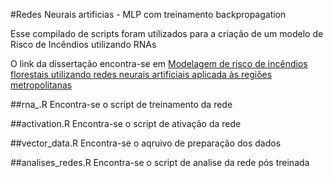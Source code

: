 #Redes Neurais artificias - MLP com treinamento backpropagation

Esse compilado de scripts foram utilizados para a criação de um modelo de Risco de Incêndios utilizando RNAs

O link da dissertação encontra-se em [Modelagem de risco de incêndios florestais utilizando redes neurais artificiais aplicada às regiões metropolitanas]( https://repositorio.ufmg.br/handle/1843/33835)

##rna_.R
Encontra-se o script de treinamento da rede

##activation.R
Encontra-se o script de ativação da rede

##vector_data.R
Encontra-se o aqruivo de preparação dos dados

##analises_redes.R
Encontra-se o script de analise da rede pós treinada
